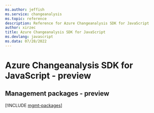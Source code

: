 ```yaml
---
ms.author: jeffish
ms.service: changeanalysis
ms.topic: reference
description: Reference for Azure Changeanalysis SDK for JavaScript
author: xirzec
title: Azure Changeanalysis SDK for JavaScript
ms.devlang: javascript
ms.data: 07/28/2022
---
```

# Azure Changeanalysis SDK for JavaScript - preview

## Management packages - preview
[!INCLUDE [mgmt-packages](changeanalysis-mgmt-index.md)]
